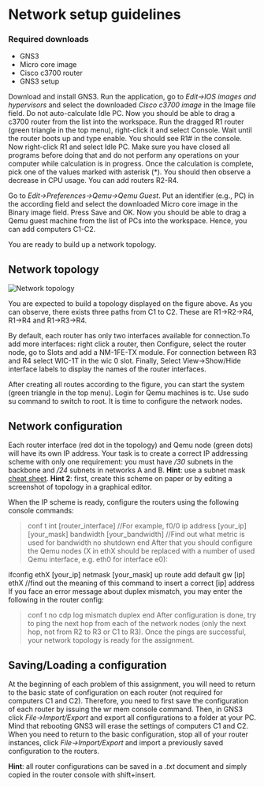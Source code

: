 # Network setup guidelines
### Required downloads
- GNS3
- Micro core image
- Cisco c3700 router
- GNS3 setup

Download and install GNS3. Run the application, go to *Edit->IOS images and hypervisors* and select the downloaded *Cisco c3700 image* in the Image file field. Do not auto-calculate Idle PC. Now you should be able to drag a c3700 router from the list into the workspace. Run the dragged R1 router (green triangle in the top menu), right-click it and select Console. Wait until the router boots up and type enable. You should see R1# in the console. Now right-click R1 and select Idle PC. Make sure you have closed all programs before doing that and do not perform any operations on your computer while calculation is in progress. Once the calculation is complete, pick one of the values marked with asterisk (*). You should then observe a decrease in CPU usage. You can add routers R2-R4.

Go to *Edit->Preferences->Qemu->Qemu Guest*. Put an identifier (e.g., PC) in the according field and select the downloaded Micro core image in the Binary image field. Press Save and OK. Now you should be able to drag a Qemu guest machine from the list of PCs into the workspace. Hence, you can add computers C1-C2. 

You are ready to build up a network topology.

## Network topology
![Network topology](http://i.imgur.com/dOvdm1q.jpg "topology")


You are expected to build a topology displayed on the figure above. As you can observe, there exists three paths from C1 to C2. These are R1->R2->R4, R1->R4 and R1->R3->R4.

By default, each router has only two interfaces available for connection.To add more interfaces: right click a router, then Configure, select the router node, go to Slots and add a NM-1FE-TX module. For connection between R3 and R4 select WIC-1T in the wic 0 slot. Finally, Select View->Show/Hide interface labels to display the names of the router interfaces.

After creating all routes according to the figure, you can start the system (green triangle in the top menu). Login for Qemu machines is tc. Use sudo su command to switch to root. It is time to configure the network nodes.

## Network configuration

Each router interface (red dot in the topology) and Qemu node (green dots) will have its own IP address. Your task is to create a correct IP addressing scheme with only one requirement: you must have */30* subnets in the backbone and */24* subnets in networks A and B. **Hint**: use a subnet mask [cheat sheet](https://www.aelius.com/njh/subnet_sheet.html). **Hint 2**: first, create this scheme on paper or by editing a screenshot of topology in a graphical editor.

When the IP scheme is ready, configure the routers using the following console commands:

> conf t
> int [router_interface] //For example, f0/0
> ip address [your_ip] [your_mask]
> bandwidth [your_bandwidth] //Find out what metric is used for bandwidth
> no shutdown
> end
After that you should configure the Qemu nodes (X in ethX should be replaced with a number of used Qemu interface, e.g. eth0 for interface e0):

ifconfig ethX [your_ip] netmask [your_mask] up 
route add default gw [ip] ethX //find out the meaning of this command to insert a correct [ip] address
If you face an error message about duplex mismatch, you may enter the following in the router config:

> conf t
> no cdp log mismatch duplex
> end
After configuration is done, try to ping the next hop from each of the network nodes (only the next hop, not from R2 to R3 or C1 to R3). Once the pings are successful, your network topology is ready for the assignment.

## Saving/Loading a configuration

At the beginning of each problem of this assignment, you will need to return to the basic state of configuration on each router (not required for computers C1 and C2). Therefore, you need to first save the configuration of each router by issuing the wr mem console command. Then, in GNS3 click *File->Import/Export* and export all configurations to a folder at your PC. Mind that rebooting GNS3 will erase the settings of computers C1 and C2. When you need to return to the basic configuration, stop all of your router instances, click *File->Import/Export* and import a previously saved configuration to the routers.

**Hint**: all router configurations can be saved in a *.txt* document and simply copied in the router console with shift+insert. 